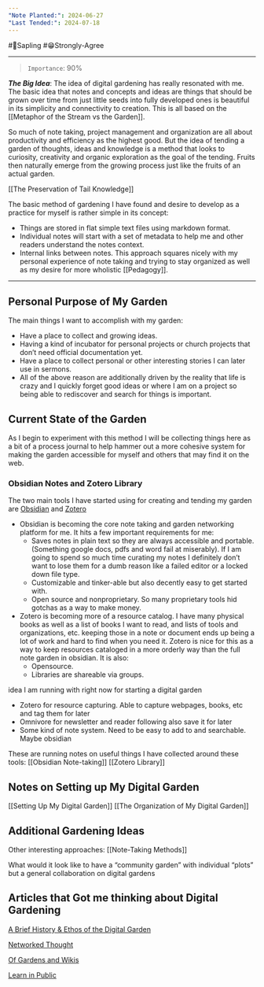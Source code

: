 ```yaml
---
"Note Planted:": 2024-06-27
"Last Tended:": 2024-07-18
---
```

#🌿Sapling  #😁Strongly-Agree 
* * *
>`Importance`: 90%

***The Big Idea***: 
The idea of digital gardening has really resonated with me. The basic idea that notes and concepts and ideas are things that should be grown over time from just little seeds into fully developed ones is beautiful in its simplicity and connectivity to creation. This is all based on the [[Metaphor of the Stream vs the Garden]].

So much of note taking, project management and organization are all about productivity and efficiency as the highest good.  But the idea of tending a garden of thoughts, ideas and knowledge is a method that looks to curiosity, creativity and organic exploration as the goal of the tending. Fruits then naturally emerge from the growing process just like the fruits of an actual garden. 

[[The Preservation of Tail Knowledge]]

The basic method of gardening I have found and desire to develop as a practice for myself is rather simple in its concept: 
- Things are stored in flat simple text files using markdown format. 
- Individual notes will start with a set of metadata to help me and other readers understand the notes context. 
- Internal links between notes.
This approach squares nicely with my personal experience of note taking and trying to stay organized as well as my desire for more wholistic [[Pedagogy]].
* * *
## Personal Purpose of My Garden 
The main things I want to accomplish with my garden:
- Have a place to collect and growing ideas. 
- Having a kind of incubator for personal projects or church projects that don’t need official documentation yet. 
- Have a place to collect personal or other interesting stories I can later use in sermons.
- All of the above reason are additionally driven by the reality that life is crazy and I quickly forget good ideas or where I am on a project so being able to rediscover and search for things is important.
## Current State of the Garden 
As I begin to experiment with this method I will be collecting things here as a bit of a process journal to help hammer out a more cohesive system for making the garden accessible for myself and others that may find it on the web. 

### Obsidian Notes and Zotero Library 
The two main tools I have started using for creating and tending my garden are [Obsidian](https://obsidian.md/) and [Zotero](https://www.zotero.org/)

- Obsidian is becoming the core note taking and garden networking platform for me. It hits a few important requirements for me:
	- Saves notes in plain text so they are always accessible and portable. (Something google docs, pdfs and word fail at miserably). If I am going to spend so much time curating my notes I definitely don’t want to lose them for a dumb reason like a failed editor or a locked down file type.
	- Customizable and tinker-able but also decently easy to get started with.
	- Open source and nonproprietary. So many proprietary tools hid gotchas as a way to make money.
- Zotero is becoming more of a resource catalog. I have many physical books as well as a list of books I want to read, and lists of tools and organizations, etc. keeping those in a note or document ends up being a lot of work and hard to find when you need it. Zotero is nice for this as a way to keep resources cataloged in a more orderly way than the full note garden in obsidian. It is also: 
	- Opensource.
	- Libraries are shareable via groups.

 idea I am running with right now for starting a digital garden 

- Zotero for resource capturing. Able to capture webpages, books, etc and tag them for later 
- Omnivore for newsletter and reader following also save it for later 
- Some kind of note system. Need to be easy to add to and searchable. Maybe obsidian 

These are running notes on useful things I have collected around these tools:
	[[Obsidian Note-taking]]
	[[Zotero Library]]


## Notes on Setting up My Digital Garden
[[Setting Up My Digital Garden]]
[[The Organization of My Digital Garden]]

## Additional Gardening Ideas

Other interesting approaches:
	[[Note-Taking Methods]]

What would it look like to have a “community garden” with individual “plots” but a general collaboration on digital gardens 


## Articles that Got me thinking about Digital Gardening

[A Brief History & Ethos of the Digital Garden](https://maggieappleton.com/garden-history)

[Networked Thought](https://jzhao.xyz/posts/networked-thought)

[Of Gardens and Wikis](https://tomcritchlow.com/2018/10/10/of-gardens-and-wikis/)

[Learn in Public](https://www.swyx.io/learn-in-public)